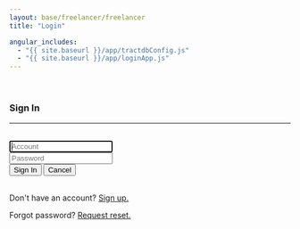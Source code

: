 ```yaml
---
layout: base/freelancer/freelancer
title: "Login"

angular_includes:
  - "{{ site.baseurl }}/app/tractdbConfig.js"
  - "{{ site.baseurl }}/app/loginApp.js"
---
```


<header>
    <div class="container">
        <div class="row">
            <div class="col-lg-12">
            </div>
        </div>
    </div>
</header>

<div class="container base-content" ng-app="loginApp" ng-controller="loginController">
    <div class="row">
        <div class="col-lg-12">
            <form ng-submit="submitLoginForm()" id="loginForm" name="loginForm" class="form-signin">
                <h3 class="form-signin-heading">Sign In</h3>
                <hr class="colorgraph"><br>
                <input class="form-control" name="account" placeholder="Account" autofocus="" required="" maxlength="20" ng-model="viewModel.account" />
                <br/>
                <input type="password" class="form-control" name="password" placeholder="Password" required="" maxlength="24" ng-model="viewModel.password" />
                <br/>
                <button class="btn btn-small btn-primary" name="Login" value="Login" type="submit">Sign In</button>
                <button class="btn btn-small" name="Cancel" value="Cancel">Cancel</button>
                <br/>
                <br/>
                <p>Don't have an account? <a href="/register" target='_self'>Sign up.</a></p>
                <p>Forgot password? <a href="/forgotPassword" target='_self'>Request reset.</a></p>
            </form>
        </div>
    </div>
</div>

<!--
  <style>
    .wrapper {
      margin-top: 20px;
      margin-bottom: 20px;
    }
    form {
      width: 320px;
      margin: 0 auto;
    }
    .btn-small {
      width:80px !important;
      display: inline !important;
    }
  </style>
-->
